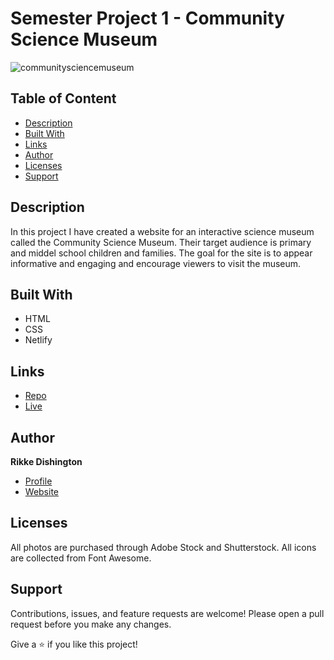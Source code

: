 # Semester Project 1 - Community Science Museum

![communitysciencemuseum](https://user-images.githubusercontent.com/85433495/224537609-a9d3b880-0867-4ebf-8d2e-f7ac6d24a87e.png)

## Table of Content
* [Description](#description)
* [Built With](#built-with)
* [Links](#links)
* [Author](#author)
* [Licenses](#licenses)
* [Support](#support)

## Description

In this project I have created a website for an interactive science museum called the Community Science Museum. Their target audience is primary and middel school children and families. The goal for the site is to appear informative and engaging and encourage viewers to visit the museum. 

## Built With

- HTML
- CSS
- Netlify

## Links

- [Repo](https://github.com/rikke-dishington/community-science-museum "<Community Science Museum> Repo")
- [Live](https://silly-swirles-3ed29f.netlify.app "Live View")

## Author

**Rikke Dishington**

- [Profile](https://github.com/rikke-dishington/Rikke-dishington)
- [Website](https://glowing-creponne-2e2b07.netlify.app)

## Licenses

All photos are purchased through Adobe Stock and Shutterstock. All icons are collected from Font Awesome.


## Support

Contributions, issues, and feature requests are welcome! Please open a pull request before you make any changes.

Give a ⭐️ if you like this project!
